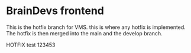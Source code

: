 # BrainDevs frontend

This is the hotfix branch for VMS.
this is where any hotfix is implemented. The hotfix is then merged into the main and the develop branch.


HOTFIX test 123453

